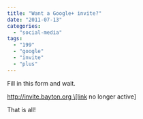 ```yaml
---
title: "Want a Google+ invite?"
date: "2011-07-13"
categories: 
  - "social-media"
tags: 
  - "199"
  - "google"
  - "invite"
  - "plus"
---
```


Fill in this form and wait.

http://invite.bayton.org \[link no longer active\]

That is all!
